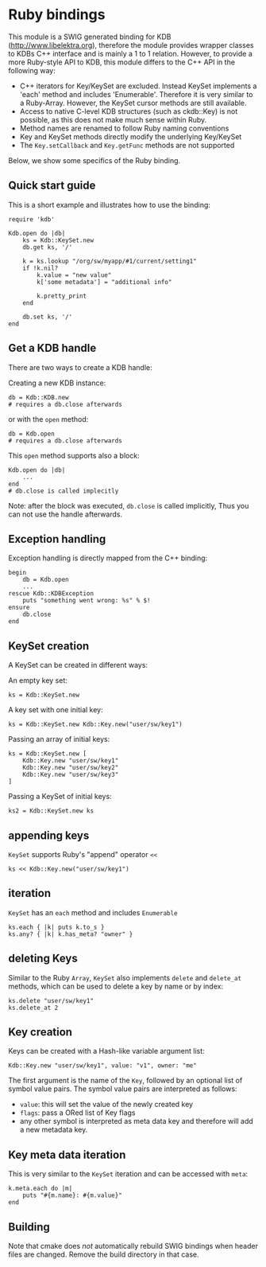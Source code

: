 # Ruby bindings #

This module is a SWIG generated binding for KDB (http://www.libelektra.org),
therefore the module provides wrapper classes to KDBs C++ interface and is
mainly a 1 to 1 relation. However, to provide a more Ruby-style API to KDB,
this module differs to the C++ API in the following way:
 * C++ iterators for Key/KeySet are excluded. Instead KeySet implements
   a 'each' method and includes 'Enumerable'. Therefore it is very similar to
   a Ruby-Array. However, the KeySet cursor methods are still available.
 * Access to native C-level KDB structures (such as ckdb::Key) is not
   possible, as this does not make much sense within Ruby.
 * Method names are renamed to follow Ruby naming conventions
 * Key and KeySet methods directly modify the underlying Key/KeySet
 * The `Key.setCallback` and `Key.getFunc` methods are not supported

Below, we show some specifics of the Ruby binding.

## Quick start guide ##

This is a short example and illustrates how to use the binding:
	
	require 'kdb'
	
	Kdb.open do |db|
		ks = Kdb::KeySet.new
		db.get ks, '/'
		
		k = ks.lookup "/org/sw/myapp/#1/current/setting1"
		if !k.nil?
			k.value = "new value"
			k['some metadata'] = "additional info"

			k.pretty_print
		end

		db.set ks, '/'
	end

## Get a KDB handle ##

There are two ways to create a KDB handle:

Creating a new KDB instance:

	db = Kdb::KDB.new
	# requires a db.close afterwards

or with the `open` method:
	
	db = Kdb.open
	# requires a db.close afterwards

This `open` method supports also a block:
	
	Kdb.open do |db|
		...
	end
	# db.close is called implecitly

Note: after the block was executed, `db.close` is called implicitly, Thus you 
can not use the handle afterwards.

## Exception handling ##

Exception handling is directly mapped from the C++ binding:
	
	begin
		db = Kdb.open
		...
	rescue Kdb::KDBException
		puts "something went wrong: %s" % $!
	ensure
		db.close
	end

## KeySet creation ##

A KeySet can be created in different ways:

An empty key set:
	
	ks = Kdb::KeySet.new

A key set with one initial key:
	
	ks = Kdb::KeySet.new Kdb::Key.new("user/sw/key1")

Passing an array of initial keys:
	
	ks = Kdb::KeySet.new [
		Kdb::Key.new "user/sw/key1"
		Kdb::Key.new "user/sw/key2"
		Kdb::Key.new "user/sw/key3"
	]

Passing a KeySet of initial keys:
	
	ks2 = Kdb::KeySet.new ks


## appending keys ##

`KeySet` supports Ruby's "append" operator `<<`
	
	ks << Kdb::Key.new("user/sw/key1")

## iteration ##

`KeySet` has an `each` method and includes `Enumerable`
	
	ks.each { |k| puts k.to_s }
	ks.any? { |k| k.has_meta? "owner" }

## deleting Keys ##

Similar to the Ruby `Array`, `KeySet` also implements `delete` and `delete_at`
methods, which can be used to delete a key by name or by index:
	
	ks.delete "user/sw/key1"
	ks.delete_at 2

## Key creation ##

Keys can be created with a Hash-like variable argument list:
	
	Kdb::Key.new "user/sw/key1", value: "v1", owner: "me"

The first argument is the name of the `Key`, followed by an optional list of 
symbol value pairs. The symbol value pairs are interpreted as follows:
- `value`: this will set the value of the newly created key
- `flags`: pass a ORed list of Key flags
- any other symbol is interpreted as meta data key and therefore will add a new
  metadata key.

## Key meta data iteration ##

This is very similar to the `KeySet` iteration and can be accessed with `meta`:
	
	k.meta.each do |m|
		puts "#{m.name}: #{m.value}"
	end

## Building ##

Note that cmake does *not* automatically rebuild SWIG bindings
when header files are changed. Remove the build directory
in that case.


